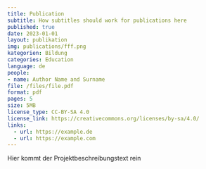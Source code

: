 ```yaml
---
title: Publication
subtitle: How subtitles should work for publications here
published: true
date: 2023-01-01
layout: publikation
img: publications/fff.png
kategorien: Bildung
categories: Education
language: de
people:
- name: Author Name and Surname
file: /files/file.pdf
format: pdf
pages: 5
size: 5MB
license_type: CC-BY-SA 4.0
license_link: https://creativecommons.org/licenses/by-sa/4.0/
links: 
  - url: https://example.de
  - url: https://example.com
---
```


Hier kommt der Projektbeschreibungstext rein
